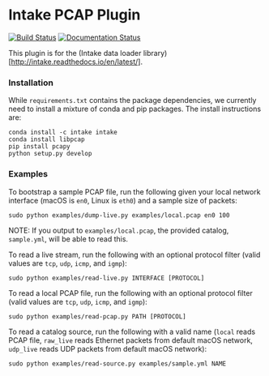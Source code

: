 # Intake PCAP Plugin

[![Build Status](https://travis-ci.org/ContinuumIO/intake-pcap.svg?branch=master)](https://travis-ci.org/ContinuumIO/intake-pcap)
[![Documentation Status](https://readthedocs.org/projects/intake-pcap/badge/?version=latest)](http://intake.readthedocs.io/en/latest/?badge=latest)

This plugin is for the (Intake data loader library)[http://intake.readthedocs.io/en/latest/].

### Installation

While `requirements.txt` contains the package dependencies, we currently need to
install a mixture of conda and pip packages. The install instructions are:

```
conda install -c intake intake
conda install libpcap
pip install pcapy
python setup.py develop
```

### Examples

To bootstrap a sample PCAP file, run the following given your local network
interface (macOS is `en0`, Linux is `eth0`) and a sample size of packets:

```
sudo python examples/dump-live.py examples/local.pcap en0 100
```

NOTE: If you output to `examples/local.pcap`, the provided catalog,
`sample.yml`, will be able to read this.

To read a live stream, run the following with an optional protocol filter
(valid values are `tcp`, `udp`, `icmp`, and `igmp`):

```
sudo python examples/read-live.py INTERFACE [PROTOCOL]
```

To read a local PCAP file, run the following with an optional protocol filter
(valid values are `tcp`, `udp`, `icmp`, and `igmp`):

```
sudo python examples/read-pcap.py PATH [PROTOCOL]
```

To read a catalog source, run the following with a valid name (`local` reads
PCAP file, `raw_live` reads Ethernet packets from default macOS network,
`udp_live` reads UDP packets from default macOS network):

```
sudo python examples/read-source.py examples/sample.yml NAME
```

